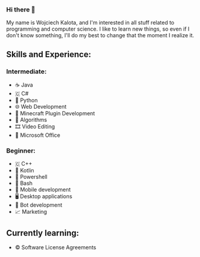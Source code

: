 ### Hi there 👋

My name is Wojciech Kalota, and I'm interested in all stuff related to programming and computer science.
I like to learn new things, so even if I don't know something, I'll do my best to change that the moment I realize it.

## Skills and Experience:

### Intermediate:
* ☕ Java
* 🇨 C#
* 🐍 Python
* 🌐 Web Development
* 🔌 Minecraft Plugin Development
* 🧮 Algorithms
* 🎞️ Video Editing
* 📝 Microsoft Office
### Beginner:
* 🇨 C++
* 📱 Kotlin
* 🐚 Powershell
* 🐧 Bash
* 📱 Mobile development
* 🖥️ Desktop applications
* 🤖 Bot development
* 📈 Marketing

## Currently learning:
* ©️ Software License Agreements
